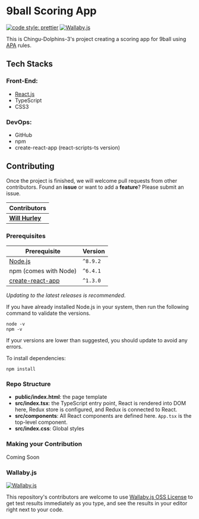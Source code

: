 # 9ball Scoring App
[![code style: prettier](https://img.shields.io/badge/code_style-prettier-ff69b4.svg?style=flat)](https://github.com/prettier/prettier)
[![Wallaby.js](https://img.shields.io/badge/wallaby.js-powered-blue.svg?style=flat&logo=github)](https://wallabyjs.com/oss/)

This is Chingu-Dolphins-3's project creating a scoring app for 9ball using [APA](https://poolplayers.com) rules.

## Tech Stacks

### Front-End:
- [React.js](http://facebook.github.io/react/)
- TypeScript
- CSS3

### DevOps:
- GitHub
- npm
- create-react-app \(react-scripts-ts version\)

## Contributing

Once the project is finished, we will welcome pull requests from other contributors. Found an **issue** or want to add a **feature**? Please submit an issue.
<br/>

| Contributors                                   |
|------------------------------------------------|
| **[Will Hurley](https://github.com/wjhurley)** |

<!-- Let us know you if are working on an *issue/feature* by creating an **issue**.
<br/> -->

### Prerequisites

| Prerequisite                                                     | Version  |
|------------------------------------------------------------------|----------|
| [Node.js](http://nodejs.org)                                     | `^8.9.2` |
| npm (comes with Node)                                            | `^6.4.1` |
| [create-react-app](https://facebook.github.io/create-react-app/) | `^1.3.0` |

_Updating to the latest releases is recommended_.
<br/>

If you have already installed Node.js in your system, then run the following command to validate the versions.

```shell
node -v
npm -v
```

If your versions are lower than suggested, you should update to avoid any errors.

To install dependencies:

```shell
npm install
```

### Repo Structure
- **public/index.html**: the page template
- **src/index.tsx**: the TypeScript entry point, React is rendered into DOM here, Redux store is configured, and Redux is connected to React.
- **src/components**: All React components are defined here. `App.tsx` is the top-level component.
- **src/index.css**: Global styles

### Making your Contribution
Coming Soon

### Wallaby.js

[![Wallaby.js](https://img.shields.io/badge/wallaby.js-powered-blue.svg?style=for-the-badge&logo=github)](https://wallabyjs.com/oss/)

This repository's contributors are welcome to use
[Wallaby.js OSS License](https://wallabyjs.com/oss/) to get
test results immediately as you type, and see the results in
your editor right next to your code.
